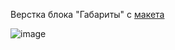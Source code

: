 Верстка блока "Габариты" с [макета](<https://www.figma.com/file/rRgRiKmKpSzgVQ1IYSP2Vp/%D0%9F%D1%80%D0%BE%D0%B5%D0%BA%D1%82-%D0%A1%D0%B5%D1%80%D0%B3%D0%B5%D1%8F-(Copy)?node-id=89%3A23329&mode=dev>)

![image](https://github.com/EvgeniaLeleo/dusty_hw_1-4-1-1/assets/88904845/fc7ed237-3bd9-4f45-a721-e124065fb12f)
